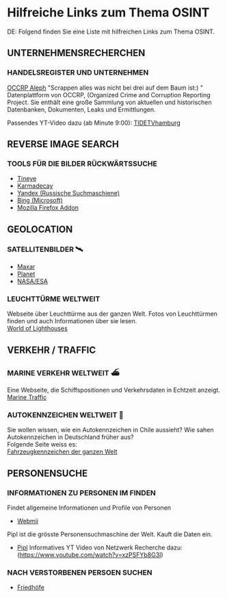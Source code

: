# Hilfreiche Links zum Thema OSINT
DE: Folgend finden Sie eine Liste mit hilfreichen Links zum Thema OSINT.

## UNTERNEHMENSRECHERCHEN<br>
### HANDELSREGISTER UND UNTERNEHMEN<br>
[OCCRP Aleph](https://aleph.occrp.org/)
"Scrappen alles was nicht bei drei auf dem Baum ist:) "
Datenplattform von OCCRP, (Organized Crime and Corruption Reporting Project.
Sie enthält eine große Sammlung von aktuellen und historischen Datenbanken, Dokumenten, Leaks und Ermittlungen.

Passendes YT-Video dazu (ab Minute 9:00): [TIDETVhamburg](https://www.youtube.com/watch?v=PdCwvqWpDlc)
## REVERSE IMAGE SEARCH
### TOOLS FÜR DIE BILDER RÜCKWÄRTSSUCHE

 - [Tineye](https://tineye.com/)
 - [Karmadecay](http://karmadecay.com/)
 - [Yandex (Russische Suchmaschiene)](https://yandex.com/images/)
 - [Bing (Microsoft)](https://www.bing.com/visualsearch)
 - [Mozilla Firefox Addon](https://addons.mozilla.org/en-US/firefox/addon/image-reverse-search/)


## GEOLOCATION
### SATELLITENBILDER 🛰
- [Maxar](https://discover.maxar.com/)
- [Planet](https://www.planet.com/explorer)
- [NASA/ESA](https://apps.sentinel-hub.com/eo-browser/)

### LEUCHTTÜRME WELTWEIT 
Webseite über Leuchttürme aus der ganzen Welt. Fotos von Leuchttürmen finden und auch Informationen über sie lesen.</br>
[World of Lighthouses](https://lightphotos.net/photos/map_all.php)

## VERKEHR / TRAFFIC
### MARINE VERKEHR WELTWEIT ⛴
Eine Webseite, die Schiffspositionen und Verkehrsdaten in Echtzeit anzeigt.</br>
[Marine Traffic](https://www.marinetraffic.com/en/ais/home/centerx:-11.9/centery:24.7/zoom:4)

### AUTOKENNZEICHEN WELTWEIT 🚗
Sie wollen wissen, wie ein Autokennzeichen in Chile aussieht? Wie sahen Autokennzeichen in Deutschland früher aus?</br>
Folgende Seite weiss es:</br>
[Fahrzeugkennzeichen der ganzen Welt](http://www.worldlicenseplates.com/)

## PERSONENSUCHE
### INFORMATIONEN ZU PERSONEN IM FINDEN

Findet allgemeine Informationen und Profile von Personen
- [Webmii](https://webmii.com/)

Pipl ist die grösste Personensuchmaschine der Welt. Kauft die Daten ein.
- [Pipl](https://pipl.com/)
Informatives YT Video von Netzwerk Recherche dazu: (https://www.youtube.com/watch?v=xzPSFYb8G3I)

### NACH VERSTORBENEN PERSOEN SUCHEN

- [Friedhöfe](https://de.findagrave.com/cemetery)


  


